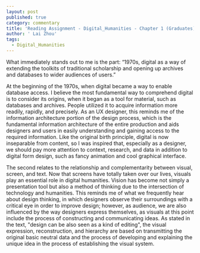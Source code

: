 ```yaml
---
layout: post
published: true
category: commentary
title: 'Reading Assignment - Digital_Humanities - Chapter 1 (Graduates): Lai Zhou'
author: ' Lai Zhou'
tags:
  - Digital_Humanities
---
```

What immediately stands out to me is the part: “1970s, digital as a way of extending the toolkits of traditional scholarship and opening up archives and databases to wider audiences of users.” 

At the beginning of the 1970s, when digital became a way to enable database access. I believe the most fundamental way to comprehend digital is to consider its origins, when it began as a tool for material, such as databases and archives. People utilized it to acquire information more readily, rapidly, and precisely. As an UX designer, this reminds me of the information architecture portion of the design process, which is the fundamental information architecture of the entire production and aids designers and users in easily understanding and gaining access to the required information. Like the original birth principle, digital is now inseparable from content, so I was inspired that, especially as a designer, we should pay more attention to context, research, and data in addition to digital form design, such as fancy animation and cool graphical interface.

The second relates to the relationship and complementarity between visual, screen, and text. Now that screens have totally taken over our lives, visuals play an essential role in digital humanities. Vision has become not simply a presentation tool but also a method of thinking due to the intersection of technology and humanities. This reminds me of what we frequently hear about design thinking, in which designers observe their surroundings with a critical eye in order to improve design; however, as audience, we are also influenced by the way designers express themselves, as visuals at this point include the process of constructing and communicating ideas. As stated in the text, "design can be also seen as a kind of editing", the visual expression, reconstruction, and hierarchy are based on transmitting the original basic neutral data and the process of developing and explaining the unique idea in the process of establishing the visual system.
